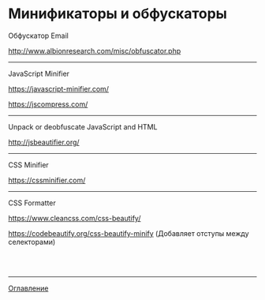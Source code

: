 # Минификаторы и обфускаторы

Обфускатор Email

http://www.albionresearch.com/misc/obfuscator.php

***

JavaScript Minifier

https://javascript-minifier.com/

https://jscompress.com/

***

Unpack or deobfuscate JavaScript and HTML

http://jsbeautifier.org/

***

CSS Minifier

https://cssminifier.com/

***

CSS Formatter

https://www.cleancss.com/css-beautify/

https://codebeautify.org/css-beautify-minify (Добавляет отступы между селекторами)

<br>
<br>

---

[Оглавление](https://github.com/LexDonowan/DevTips/blob/main/HTML%20Tricks/README.md)

